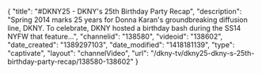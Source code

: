 {
    "title": "#DKNY25 - DKNY's 25th Birthday Party Recap",
    "description": "Spring 2014 marks 25 years for Donna Karan's groundbreaking diffusion line, DKNY. To celebrate, DKNY hosted a birthday bash during the SS14 NYFW that feature...",
    "channelid": "138580",
    "videoid": "138602",
    "date_created": "1389297103",
    "date_modified": "1418181139",
    "type": "captivate",
    "layout": "channelVideo",
    "url": "\/dkny-tv\/dkny25-dkny-s-25th-birthday-party-recap\/138580-138602"
}